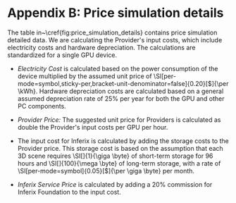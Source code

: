# Appendix B: Price simulation details

The table in~\cref{fig:price_simulation_details} contains price simulation detailed data. We are calculating the Provider's input costs, which include electricity costs and hardware depreciation. The calculations are standardized for a single GPU device. 
 * _Electricity Cost_ is calculated based on the power consumption of the device multiplied by the assumed unit price of \SI[per-mode=symbol,sticky-per,bracket-unit-denominator=false]{0.20}[\$]{\per \kWh}. Hardware depreciation costs are calculated based on a general assumed depreciation rate of $25\%$ per year for both the GPU and other PC components.
 * _Provider Price:_ The suggested unit price for Providers is calculated as double the Provider's input costs per GPU per hour. 
 * The input cost for Inferix is calculated by adding the storage costs to the Provider price. This storage cost is based on the assumption that each 3D scene requires \SI[]{1}{\giga \byte} of short-term storage for $96$ hours and \SI[]{100}{\mega \byte} of long-term storage, with a rate of \SI[per-mode=symbol]{0.05}[\$]{\per \giga \byte} per month.
    
 * _Inferix Service Price_ is calculated by adding a $20\%$ commission for Inferix Foundation to the input cost.